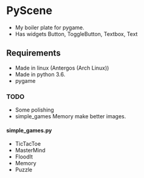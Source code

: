 PyScene
=======
* My boiler plate for pygame.
* Has widgets Button, ToggleButton, Textbox, Text

## Requirements ##
* Made in linux (Antergos (Arch Linux))
* Made in python 3.6.
* pygame

### TODO ###
* Some polishing
* simple_games Memory make better images.

#### simple_games.py ####
* TicTacToe
* MasterMind
* FloodIt
* Memory
* Puzzle
